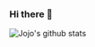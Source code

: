 ### Hi there 👋

![Jojo's github stats](https://github-readme-stats.vercel.app/api?username=jojo5716)
